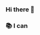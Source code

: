 ### Hi there 👋

### 📚 I can 

<!--
**HongJunseong/HongJunseong** is a ✨ _special_ ✨ repository because its `README.md` (this file) appears on your GitHub profile.

Here are some ideas to get you started:

### 📚 I can 
- 🔭 I’m currently working on ...
- 🌱 I’m currently learning ...
- 👯 I’m looking to collaborate on ...
- 🤔 I’m looking for help with ...
- 💬 Ask me about ...
- 📫 How to reach me: ...
- 😄 Pronouns: ...
- ⚡ Fun fact: ...
-->
